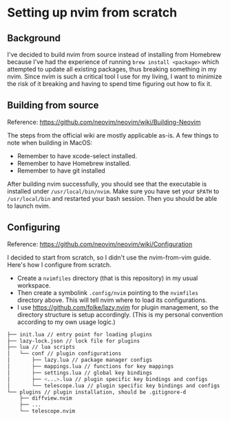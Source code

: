 # Setting up nvim from scratch

## Background

I've decided to build nvim from source instead of installing from Homebrew because I've had the experience of
running `brew install <package>` which attempted to update all existing packages, thus breaking something in my nvim.
Since nvim is such a critical tool I use for my living, I want to minimize the risk of it breaking and having to
spend time figuring out how to fix it.

## Building from source

Reference: https://github.com/neovim/neovim/wiki/Building-Neovim

The steps from the official wiki are mostly applicable as-is. A few things to note when building in MacOS:

- Remember to have xcode-select installed.
- Remember to have Homebrew installed.
- Remember to have git installed

After building nvim successfully, you should see that the executable is installed under `/usr/local/bin/nvim`.
Make sure you have set your `$PATH` to `/usr/local/bin` and restarted your bash session.
Then you should be able to launch nvim.

## Configuring

Reference: https://github.com/neovim/neovim/wiki/Configuration

I decided to start from scratch, so I didn't use the nvim-from-vim guide. Here's how I configure from scratch.

- Create a `nvimfiles` directory (that is this repository) in my usual workspace.
- Then create a symbolink `.config/nvim` pointing to the `nvimfiles` directory above.
This will tell nvim where to load its configurations.
- I use https://github.com/folke/lazy.nvim for plugin management, so the directory structure is setup accordingly.
(This is my personal convention according to my own usage logic.)

```bash
├── init.lua // entry point for loading plugins
├── lazy-lock.json // lock file for plugins
├── lua // lua scripts
│   └── conf // plugin configurations
│       ├── lazy.lua // package manager configs
│       ├── mappings.lua // functions for key mappings
│       ├── settings.lua // global key bindings
│       ├── <...>.lua // plugin specific key bindings and configs
│       └── telescope.lua // plugin specific key bindings and configs
└── plugins // plugin installation, should be .gitignore-d
    ├── diffview.nvim
    ├── ...
    └── telescope.nvim
```
